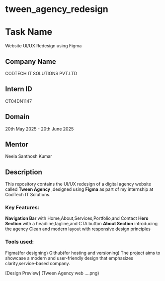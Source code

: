 # tween_agency_redesign
# Task Name
Website UI/UX Redesign using Figma 
## Company Name
CODTECH IT SOLUTIONS PVT.LTD
## Intern ID 
CT04DN1147 
## Domain 
20th May 2025 - 20th June 2025 
## Mentor
Neela Santhosh Kumar 
## Description 
This repository contains the UI/UX redesign of a  digital agency website called **Tween Agency** ,designed using **Figma** as part of my internship at CodTech IT Solutions.
### Key Features: 
**Navigation Bar** with Home,About,Services,Portfolio,and Contact 
**Hero Section** with a headline,tagline,and CTA button 
**About Section** introducing the agency 
Clean and modern layout with responsive design principles 
### Tools used:
Figma(for designing) 
Github(for hosting and versioning)
The project aims to showcase a modern and user-friendly design that emphasizes clarity,service-based company.






[Design Preview]
(Tween Agency web ....png)










